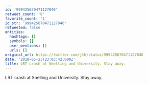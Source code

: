```yaml
---
id: '999425670471127040'
retweet_count: '0'
favorite_count: '1'
id_str: '999425670471127040'
retweeted: false
entities:
  hashtags: []
  symbols: []
  user_mentions: []
  urls: []
original_url: https://twitter.com/jth/status/999425670471127040
date: '2018-05-23T23:03:42.000Z'
title: LRT crash at Snelling and University. Stay away.
---
```


LRT crash at Snelling and University. Stay away.